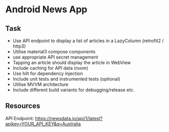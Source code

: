 # Android News App
## Task
- Use API endpoint to display a list of articles in a LazyColumn (retrofit2 / http3)
- Utilise material3 compose components
- use appropriate API secret management
- Tapping an article should display the article in WebView
- Include caching for API data (room)
- Use hilt for dependency injection
- Include unit tests and instrumented tests (optional)
- Utilise MVVM architecture
- Include different build variants for debugging/release etc.

## Resources
API Endpoint:
https://newsdata.io/api/1/latest?apikey=YOUR_API_KEY&q=Australia 